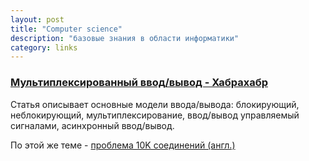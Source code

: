 ```yaml
---
layout: post
title: "Computer science"
description: "базовые знания в области информатики"
category: links
---
```


### [Мультиплексированный ввод/вывод - Хабрахабр](http://habrahabr.ru/post/111357/)
Статья описывает основные модели ввода/вывода: блокирующий, неблокирующий, мультиплексирование, ввод/вывод управляемый сигналами, асинхронный ввод/вывод.

По этой же теме - [проблема 10K соединений (англ.)](http://www.kegel.com/c10k.html)

<br>

